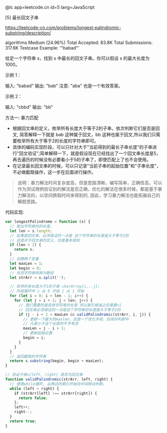 @lc app=leetcode.cn id=5 lang=JavaScript

[5] 最长回文子串

https://leetcode-cn.com/problems/longest-palindromic-substring/description/

algorithms
Medium (24.96%)
Total Accepted:    83.8K
Total Submissions: 317.6K
Testcase Example:  '"babad"'

给定一个字符串 s，找到 s 中最长的回文子串。你可以假设 s 的最大长度为 1000。

示例 1：

输入: "babad"
输出: "bab"
注意: "aba" 也是一个有效答案。


示例 2：

输入: "cbbd"
输出: "bb"

方法一: 暴力匹配
* 根据回文串的定义，枚举所有长度大于等于2的子串，依次判断它们是否是回文, 简答解释一下就是 bab 这种属于回文，bb 这种也属于回文,所以我们只需要枚举所有大于等于2的长度的字符串即可。
* 具体的编码实现阶段，可以只针对大于"当前得到的最长子串长度"的子串进行"回文验证";简单解释一下，就是假设现在已经找出了一个回文串长度是5，再去遍历的时候没有必要看小于5的子串了，即使匹配上了也不会使用。
* 在记录最长回文串的时候，可以只记录"当前子串的起始位置"和"子串长度"，不必做截取操作，这一步在后面进行操作。

> 说明：暴力解法时间复杂度高，但是思路清晰，编写简单，正确性高，可以作为测试用例验证别的解法是否正确，优化的解法在很多时候，都是基于暴力解法的，以空间换取时间来得到的, 因此，学习暴力解法也能拓展自己的解题思路。

代码实现:
```js
var longestPalindrome = function (s) {
  // 取出字符串的的长度。
  let len = s.length;
  // 如果是回文串，必须保证的一点是 这个字符串的长度是大于等于2的
  // 这是对于回文串的定义，也是基本规则
  if (len < 2) {
    return s;
  }
  // 创建两个变量
  let maxLen = 1;
  let begin = 0;
  // 先将字符串转换为数组
  let strArr = s.split('');

  // 枚举所有长度大于1的子串 charArray[i...j];
  // 外层循环中 i 从 0 开始 j 从 1 开始 
  for (let i = 0; i < len - 1; i++) {
    for (let j = i + 1; j < len; j++) {
      // 我们需要的是具体字符串的长度 所以索引相减之后需要+1
      // 回文串必须保证的一点是这个字符串的长度是大于等于2的
      if (j - i + 1 > maxLen && validPalindromic(strArr, i, j)) {
        // 更新一下最大的maxlen，这是一个优化手段，后续的判断中
        // 凡是小于这个长度的不予考虑
        maxLen = j - i + 1;
        // 更新起始位置
        begin = i;
      }
    }
  }
  // 返回截取的字符串
  return s.substring(begin, begin + maxLen);
}

// 验证子串s[left, right] 是否为回文串
function validPalindromic(strArr, left, right) {
  // 使用while循环, 从两边的索引开始向中间移动判断。
  while (left < right) {
    if (strArr[left] !== strArr[right]) {
      return false;
    };
    left++;
    right--;
  }
  return true;
}
```


